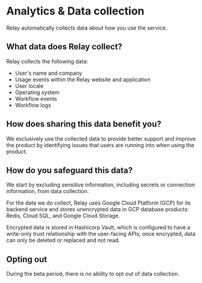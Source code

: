 # Analytics & Data collection 
Relay automatically collects data about how you use the service.

## What data does Relay collect? 
Relay collects the following data:
- User's name and company
- Usage events within the Relay website and application
- User locale
- Operating system
- Workflow events
- Workflow logs

## How does sharing this data benefit you? 
We exclusively use the collected data to provide better support and improve the product by identifying issues that users are running into when using the product.

## How do you safeguard this data? 
We start by excluding sensitive information, including secrets or connection information, from data collection. 

For the data we do collect, Relay uses Google Cloud Platform (GCP) for its backend service and stores unencrypted data in GCP database products: Redis, Cloud SQL, and Google Cloud Storage. 

Encrypted data is stored in Hashicorp Vault, which is configured to have a write-only trust relationship with the user-facing APIs; once encrypted, data can only be deleted or replaced and not read.

## Opting out 
During the beta period, there is no ability to opt out of data collection.
